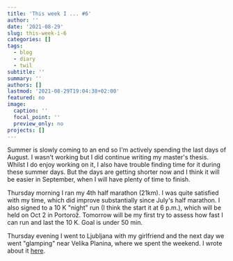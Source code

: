 ```yaml
---
title: 'This week I ... #6'
author: ''
date: '2021-08-29'
slug: this-week-i-6
categories: []
tags:
  - blog
  - diary
  - twil
subtitle: ''
summary: ''
authors: []
lastmod: '2021-08-29T19:04:38+02:00'
featured: no
image:
  caption: ''
  focal_point: ''
  preview_only: no
projects: []
---
```


Summer is slowly coming to an end so I'm actively spending the last days of August. I wasn't working but I did continue writing my master's thesis. Whilst I do enjoy working on it, I also have trouble finding time for it during these summer days. But the days are getting shorter now and I think it will be easier in September, when I will have plenty of time to finish.

Thursday morning I ran my 4th half marathon (21km). I was quite satisfied with my time, which did improve substantially since July's half marathon. I also signed to a 10 K "night" run (I think the start it at 6 p.m.), which will be held on Oct 2 in Portorož. Tomorrow will be my first try to assess how fast I can run and last the 10 K. Goal is under 50 min.

Thursday evening I went to Ljubljana with my girlfriend and the next day we went "glamping" near Velika Planina, where we spent the weekend. I wrote about it [here](/2021/08/29/glamping-2021/).


